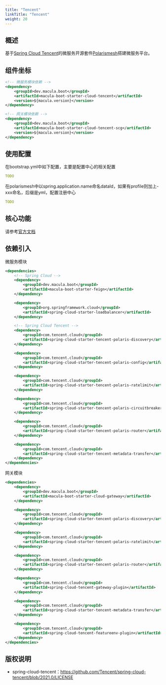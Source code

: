 ```yaml
---
title: "Tencent"
linkTitle: "Tencent"
weight: 20
---
```


## 概述

基于[Spring Cloud Tencent](https://github.com/tencent/spring-cloud-tencent)的微服务开源套件[Polarismesh](https://polarismesh.cn/)搭建微服务平台。

## 组件坐标

```xml
<!-- 微服务模块依赖 -->
<dependency>
    <groupId>dev.macula.boot</groupId>
    <artifactId>macula-boot-starter-cloud-tencent</artifactId>
    <version>${macula.version}</version>
</dependency>

<!-- 网关模块依赖 -->
<dependency>
    <groupId>dev.macula.boot</groupId>
    <artifactId>macula-boot-starter-cloud-tencent-scg</artifactId>
    <version>${macula.version}</version>
</dependency>
```



## 使用配置

在bootstrap.yml中如下配置，主要是配置中心的相关配置

```yaml
TODO
```

在polarismesh中以spring.application.name命名dataId，如果有profile则加上-xxx命名，后缀是yml，配置注册中心

```yaml
TODO
```



## 核心功能

请参考[官方文档](https://github.com/tencent/spring-cloud-tencent)



## 依赖引入

微服务模块

```xml
<dependencies>
    <!-- Spring Cloud -->
    <dependency>
        <groupId>dev.macula.boot</groupId>
        <artifactId>macula-boot-starter-feign</artifactId>
    </dependency>

    <dependency>
        <groupId>org.springframework.cloud</groupId>
        <artifactId>spring-cloud-starter-loadbalancer</artifactId>
    </dependency>

    <!-- Spring Cloud Tencent -->
    <dependency>
        <groupId>com.tencent.cloud</groupId>
        <artifactId>spring-cloud-starter-tencent-polaris-discovery</artifactId>
    </dependency>

    <dependency>
        <groupId>com.tencent.cloud</groupId>
        <artifactId>spring-cloud-starter-tencent-polaris-config</artifactId>
    </dependency>

    <dependency>
        <groupId>com.tencent.cloud</groupId>
        <artifactId>spring-cloud-starter-tencent-polaris-ratelimit</artifactId>
    </dependency>

    <dependency>
        <groupId>com.tencent.cloud</groupId>
        <artifactId>spring-cloud-starter-tencent-polaris-circuitbreaker</artifactId>
    </dependency>

    <dependency>
        <groupId>com.tencent.cloud</groupId>
        <artifactId>spring-cloud-starter-tencent-polaris-router</artifactId>
    </dependency>

    <dependency>
        <groupId>com.tencent.cloud</groupId>
        <artifactId>spring-cloud-starter-tencent-metadata-transfer</artifactId>
    </dependency>
</dependencies>
```

网关模块

```xml
<dependencies>
    <dependency>
        <groupId>dev.macula.boot</groupId>
        <artifactId>macula-boot-starter-cloud-gateway</artifactId>
    </dependency>

    <dependency>
        <groupId>com.tencent.cloud</groupId>
        <artifactId>spring-cloud-starter-tencent-polaris-discovery</artifactId>
    </dependency>

    <dependency>
        <groupId>com.tencent.cloud</groupId>
        <artifactId>spring-cloud-starter-tencent-polaris-ratelimit</artifactId>
    </dependency>

    <dependency>
        <groupId>com.tencent.cloud</groupId>
        <artifactId>spring-cloud-starter-tencent-polaris-router</artifactId>
    </dependency>

    <dependency>
        <groupId>com.tencent.cloud</groupId>
        <artifactId>spring-cloud-tencent-gateway-plugin</artifactId>
    </dependency>

    <dependency>
        <groupId>com.tencent.cloud</groupId>
        <artifactId>spring-cloud-starter-tencent-metadata-transfer</artifactId>
    </dependency>

    <dependency>
        <groupId>com.tencent.cloud</groupId>
        <artifactId>spring-cloud-tencent-featureenv-plugin</artifactId>
    </dependency>
</dependencies>
```



## 版权说明

- spring-cloud-tencent：https://github.com/Tencent/spring-cloud-tencent/blob/2021.0/LICENSE
